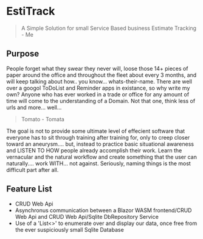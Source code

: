 # EstiTrack
>A Simple Solution for small Service Based business Estimate Tracking - Me

## Purpose
 People forget what they swear they never will, loose those 14+ pieces of paper around the office 
 and throughout the fleet about every 3 months, and will keep talking about how.. you know... 
 whats-their-name. There are well over a googol ToDoList and Reminder apps in existance, so
 why write my own? Anyone who has ever worked in a trade or office for any amount of time will 
 come to the understanding of a Domain. Not that one, think less of urls and more... well...
 >Tomato - Tomata
 
 The goal is not to provide some ultimate level of effecient software that everyone has to sit
 through training after training for, only to creep closer toward an aneurysm.... but, instead
 to practice basic situational awareness and LISTEN TO HOW people already accomplish their
 work. Learn the vernacular and the natural workflow and create something that the user can
 naturally.... work WITH... not against. Seriously, naming things is the most difficult part
 after all.
 
## Feature List

* CRUD Web Api
* Asynchronus communication between a Blazor WASM frontend/CRUD Web Api and CRUD Web Api/Sqlite DbRepository Service
* Use of a 'List<>' to enumerate over and display our data, once free from the ever suspiciously small Sqlite Database
